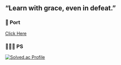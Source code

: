 ## “Learn with grace, even in defeat.”

### 🌱 Port
<p>
    <a href = "https://wirehaired-seagull-865.notion.site/SuperRookie-AI-Engineer-Ik-Jun-Lee-183585abfd1b80c29473cb98d5069c2c">Click Here</a>
</p>

### 🧑🏻‍💻 PS

[![Solved.ac Profile](http://mazassumnida.wtf/api/v2/generate_badge?boj=ikjoon0812)](https://solved.ac/ikjoon0812/)